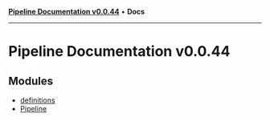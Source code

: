 [**Pipeline Documentation v0.0.44**](README.md) • **Docs**

***

# Pipeline Documentation v0.0.44

## Modules

- [definitions](definitions/README.md)
- [Pipeline](Pipeline/README.md)
